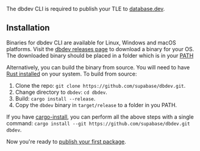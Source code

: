 The dbdev CLI is required to publish your TLE to [database.dev](https://database.dev/).

## Installation

Binaries for dbdev CLI are available for Linux, Windows and macOS platforms. Visit the [dbdev releases page](https://github.com/supabase/dbdev/releases) to download a binary for your OS. The downloaded binary should be placed in a folder which is in your [PATH](https://en.wikipedia.org/wiki/PATH_(variable))

Alternatively, you can build the binary from source. You will need to have [Rust installed](https://www.rust-lang.org/tools/install) on your system. To build from source:

1. Clone the repo: ```git clone https://github.com/supabase/dbdev.git```.
2. Change directory to `dbdev`: ```cd dbdev```.
3. Build: ```cargo install --release```.
4. Copy the `dbdev` binary in `target/release` to a folder in you PATH.

If you have [cargo-install](https://doc.rust-lang.org/cargo/commands/cargo-install.html), you can perform all the above steps with a single command: ```cargo install --git https://github.com/supabase/dbdev.git dbdev```.


Now you're ready to [publish your first package](publish.md).
